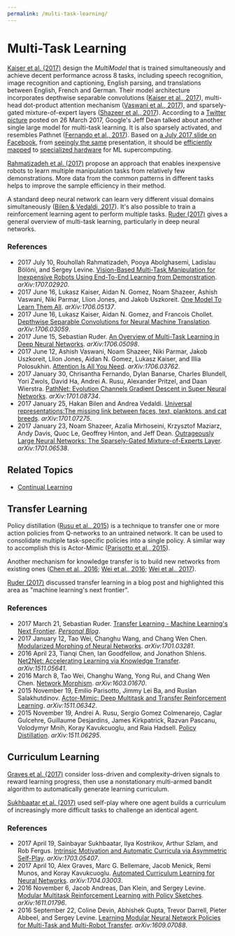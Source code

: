 ```yaml
---
permalink: /multi-task-learning/
---
```

# Multi-Task Learning

[Kaiser et al. (2017)](https://arxiv.org/abs/1706.05137) design the *MultiModel* that is trained simultaneously and achieve decent performance across 8 tasks, including speech recognition, image recognition and captioning, English parsing, and translations between English, French and German. Their model architecture incorporates depthwise separable convolutions ([Kaiser et al., 2017](https://arxiv.org/abs/1706.03059)), multi-head dot-product attention mechanism ([Vaswani et al., 2017](https://arxiv.org/abs/1706.03762)), and sparsely-gated mixture-of-expert layers ([Shazeer et al., 2017](https://arxiv.org/abs/1701.06538)). According to a [Twitter picture](https://twitter.com/thefillm/status/845743048709464064) posted on 26 March 2017, Google's Jeff Dean talked about another single large model for multi-task learning. It is also sparsely activated, and resembles Pathnet ([Fernando et al., 2017](https://arxiv.org/abs/1701.08734)). Based on [a July 2017 slide on Facebook](https://www.facebook.com/photo.php?fbid=10208154385010936), from [seeingly the same](https://www.facebook.com/photo.php?fbid=10208154391411096) presentation, it should be [efficiently mapped](https://www.tensorflow.org/) to [specialized hardware](https://cloud.google.com/tpu/) for ML supercomputing.

[Rahmatizadeh et al. (2017)](https://arxiv.org/abs/1707.02920) propose an approach that enables inexpensive robots to learn multiple manipulation tasks from relatively few demonstrations. More data from the common patterns in different tasks helps to improve the sample efficiency in their method.

A standard deep neural network can learn very different visual domains simultaneously ([Bilen & Vedaldi, 2017](https://arxiv.org/abs/1701.07275)). It's also possible to train a reinforcement learning agent to perform multiple tasks. [Ruder (2017)](https://arxiv.org/abs/1706.05098) gives a general overview of multi-task learning, particularly in deep neural networks.

### References

* 2017 July 10, Rouhollah Rahmatizadeh, Pooya Abolghasemi, Ladislau Bölöni, and Sergey Levine. [Vision-Based Multi-Task Manipulation for Inexpensive Robots Using End-To-End Learning from Demonstration](https://arxiv.org/abs/1707.02920). *arXiv:1707.02920*.
* 2017 June 16, Lukasz Kaiser, Aidan N. Gomez, Noam Shazeer, Ashish Vaswani, Niki Parmar, Llion Jones, and Jakob Uszkoreit. [One Model To Learn Them All](https://arxiv.org/abs/1706.05137). *arXiv:1706.05137*.
* 2017 June 16, Lukasz Kaiser, Aidan N. Gomez, and Francois Chollet. [Depthwise Separable Convolutions for Neural Machine Translation](https://arxiv.org/abs/1706.03059). *arXiv:1706.03059*.
* 2017 June 15, Sebastian Ruder. [An Overview of Multi-Task Learning in Deep Neural Networks](https://arxiv.org/abs/1706.05098). *arXiv:1706.05098*.
* 2017 June 12, Ashish Vaswani, Noam Shazeer, Niki Parmar, Jakob Uszkoreit, Llion Jones, Aidan N. Gomez, Lukasz Kaiser, and Illia Polosukhin. [Attention Is All You Need](https://arxiv.org/abs/1706.03762). *arXiv:1706.03762*.
* 2017 January 30, Chrisantha Fernando, Dylan Banarse, Charles Blundell, Yori Zwols, David Ha, Andrei A. Rusu, Alexander Pritzel, and Daan Wierstra. [PathNet: Evolution Channels Gradient Descent in Super Neural Networks](https://arxiv.org/abs/1701.08734). *arXiv:1701.08734*.
* 2017 January 25, Hakan Bilen and Andrea Vedaldi. [Universal representations:The missing link between faces, text, planktons, and cat breeds](https://arxiv.org/abs/1701.07275). *arXiv:1701.07275*.
* 2017 January 23, Noam Shazeer, Azalia Mirhoseini, Krzysztof Maziarz, Andy Davis, Quoc Le, Geoffrey Hinton, and Jeff Dean. [Outrageously Large Neural Networks: The Sparsely-Gated Mixture-of-Experts Layer](https://arxiv.org/abs/1701.06538). *arXiv:1701.06538*.

## Related Topics

* [Continual Learning](http://realai.org/continual-learning/)

## Transfer Learning

Policy distillation ([Rusu et al., 2015](https://arxiv.org/abs/1511.06295)) is a technique to transfer one or more action policies from Q-networks to an untrained network. It can be used to consolidate multiple task-specific policies into a single policy. A similar way to accomplish this is Actor-Mimic ([Parisotto et al., 2015](https://arxiv.org/abs/1511.06342)).

Another mechanism for knowledge transfer is to build new networks from existing ones ([Chen et al., 2016](https://arxiv.org/abs/1511.05641); [Wei et al., 2016](https://arxiv.org/abs/1603.01670); [Wei et al., 2017](https://arxiv.org/abs/1701.03281)).

[Ruder (2017)](http://sebastianruder.com/transfer-learning/) discussed transfer learning in a blog post and highlighted this area as "machine learning's next frontier".

### References

* 2017 March 21, Sebastian Ruder. [Transfer Learning - Machine Learning's Next Frontier](http://sebastianruder.com/transfer-learning/). *[Personal Blog](http://sebastianruder.com/#open)*.
* 2017 January 12, Tao Wei, Changhu Wang, and Chang Wen Chen. [Modularized Morphing of Neural Networks](https://arxiv.org/abs/1701.03281). *arXiv:1701.03281*.
* 2016 April 23, Tianqi Chen, Ian Goodfellow, and Jonathon Shlens. [Net2Net: Accelerating Learning via Knowledge Transfer](https://arxiv.org/abs/1511.05641). *arXiv:1511.05641*.
* 2016 March 8, Tao Wei, Changhu Wang, Yong Rui, and Chang Wen Chen. [Network Morphism](https://arxiv.org/abs/1603.01670). *arXiv:1603.01670*.
* 2015 November 19, Emilio Parisotto, Jimmy Lei Ba, and Ruslan Salakhutdinov. [Actor-Mimic: Deep Multitask and Transfer Reinforcement Learning](https://arxiv.org/abs/1511.06342). *arXiv:1511.06342*.
* 2015 November 19, Andrei A. Rusu, Sergio Gomez Colmenarejo, Caglar Gulcehre, Guillaume Desjardins, James Kirkpatrick, Razvan Pascanu, Volodymyr Mnih, Koray Kavukcuoglu, and Raia Hadsell. [Policy Distillation](https://arxiv.org/abs/1511.06295). *arXiv:1511.06295*.

## Curriculum Learning

[Graves et al. (2017)](https://arxiv.org/abs/1704.03003) consider loss-driven and complexity-driven signals to reward learning progress, then use a nonstationary multi-armed bandit algorithm to automatically generate learning curriculum.

[Sukhbaatar et al. (2017)](https://arxiv.org/abs/1703.05407) used self-play where one agent builds a curriculum of increasingly more difficult tasks to challenge an identical agent.

### References

* 2017 April 19, Sainbayar Sukhbaatar, Ilya Kostrikov, Arthur Szlam, and Rob Fergus. [Intrinsic Motivation and Automatic Curricula via Asymmetric Self-Play](https://arxiv.org/abs/1703.05407). *arXiv:1703.05407*.
* 2017 April 10, Alex Graves, Marc G. Bellemare, Jacob Menick, Remi Munos, and Koray Kavukcuoglu. [Automated Curriculum Learning for Neural Networks](https://arxiv.org/abs/1704.03003). *arXiv:1704.03003*.
* 2016 November 6, Jacob Andreas, Dan Klein, and Sergey Levine. [Modular Multitask Reinforcement Learning with Policy Sketches](https://arxiv.org/abs/1611.01796). *arXiv:1611.01796*.
* 2016 September 22, Coline Devin, Abhishek Gupta, Trevor Darrell, Pieter Abbeel, and Sergey Levine. [Learning Modular Neural Network Policies for Multi-Task and Multi-Robot Transfer](https://arxiv.org/abs/1609.07088). *arXiv:1609.07088*.
